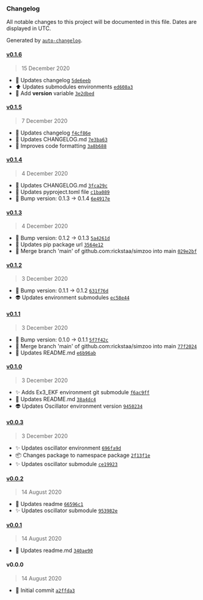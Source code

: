 ### Changelog

All notable changes to this project will be documented in this file. Dates are displayed in UTC.

Generated by [`auto-changelog`](https://github.com/CookPete/auto-changelog).

#### [v0.1.6](https://github.com/rickstaa/simzoo/compare/v0.1.5...v0.1.6)

> 15 December 2020

- :memo: Updates changelog [`5de6eeb`](https://github.com/rickstaa/simzoo/commit/5de6eeba8481eae051836e287f8461a6f24fcfa4)
- :arrow_up: Updates submodules environments [`ed608a3`](https://github.com/rickstaa/simzoo/commit/ed608a34be90ae95e866a4231ba313b0ad43b17a)
- :art: Add __version__ variable [`3e2dbed`](https://github.com/rickstaa/simzoo/commit/3e2dbed2b737e685cc56fd0851d66af990e5f7f7)

#### [v0.1.5](https://github.com/rickstaa/simzoo/compare/v0.1.4...v0.1.5)

> 7 December 2020

- :memo: Updates changelog [`f4cf86e`](https://github.com/rickstaa/simzoo/commit/f4cf86e9710947da0506c5501a3741dbc1b2dacc)
- :memo: Updates CHANGELOG.md [`7e3ba63`](https://github.com/rickstaa/simzoo/commit/7e3ba6342480976138570438849f626507bf4738)
- :art: Improves code formatting [`3a8b688`](https://github.com/rickstaa/simzoo/commit/3a8b688bae33c31f8766d1d430be55f7674540c5)

#### [v0.1.4](https://github.com/rickstaa/simzoo/compare/v0.1.3...v0.1.4)

> 4 December 2020

- :memo: Updates CHANGELOG.md [`3fca29c`](https://github.com/rickstaa/simzoo/commit/3fca29c1a7ac596b674cc7e8a5c8708be546e711)
- :wrench: Updates pyproject.toml file [`c1ba089`](https://github.com/rickstaa/simzoo/commit/c1ba0899435c1c6208e86fb5a9f5017729438b84)
- :bookmark: Bump version: 0.1.3 → 0.1.4 [`6e4917e`](https://github.com/rickstaa/simzoo/commit/6e4917ef9b37e9eded87126fd7b171c9ce544edc)

#### [v0.1.3](https://github.com/rickstaa/simzoo/compare/v0.1.2...v0.1.3)

> 4 December 2020

- :bookmark: Bump version: 0.1.2 → 0.1.3 [`5a4261d`](https://github.com/rickstaa/simzoo/commit/5a4261dc2e5f2e178e73fab40109ac6c59d42bd7)
- :wrench: Updates pip package url [`3564e12`](https://github.com/rickstaa/simzoo/commit/3564e120cb44a87ed8f329da0a63ad92c63a4de2)
- :twisted_rightwards_arrows: Merge branch 'main' of github.com:rickstaa/simzoo into main [`029e2bf`](https://github.com/rickstaa/simzoo/commit/029e2bfc4d48f8817ef2a3714e5a827ce7e79c65)

#### [v0.1.2](https://github.com/rickstaa/simzoo/compare/v0.1.1...v0.1.2)

> 3 December 2020

- :bookmark: Bump version: 0.1.1 → 0.1.2 [`631f76d`](https://github.com/rickstaa/simzoo/commit/631f76dfc7065f3c2d7cf6a79df724c63ecc22c9)
- :alien: Updates environment submodules [`ec58e44`](https://github.com/rickstaa/simzoo/commit/ec58e440411700ce0cefefc6fcc790b1ad310216)

#### [v0.1.1](https://github.com/rickstaa/simzoo/compare/v0.1.0...v0.1.1)

> 3 December 2020

- :bookmark: Bump version: 0.1.0 → 0.1.1 [`5f7f42c`](https://github.com/rickstaa/simzoo/commit/5f7f42cbe7826e7ed93dfedaa0ddb0e90f7738db)
- :twisted_rightwards_arrows: Merge branch 'main' of github.com:rickstaa/simzoo into main [`77f2024`](https://github.com/rickstaa/simzoo/commit/77f20249f1a4a15be6ea2efd95dbb6ded71dcc72)
- :memo: Updates README.md [`e6b96ab`](https://github.com/rickstaa/simzoo/commit/e6b96ab8c4a638320b273860626e6d4641cd50b4)

#### [v0.1.0](https://github.com/rickstaa/simzoo/compare/v0.0.3...v0.1.0)

> 3 December 2020

- :sparkles: Adds Ex3_EKF environment git submodule [`f6ac9ff`](https://github.com/rickstaa/simzoo/commit/f6ac9ff968e4ec527eb1d7e4ca357b4e43a33408)
- :memo: Updates README.md [`38a4dc4`](https://github.com/rickstaa/simzoo/commit/38a4dc4edaa87effc950233f05bd4c7d365f598f)
- :alien: Updates Oscillator environment version [`9450234`](https://github.com/rickstaa/simzoo/commit/9450234c4971b1592c84d7ba75681d49306aacbc)

#### [v0.0.3](https://github.com/rickstaa/simzoo/compare/v0.0.2...v0.0.3)

> 3 December 2020

- :sparkles: Updates oscillator environment [`696fa9d`](https://github.com/rickstaa/simzoo/commit/696fa9d5c8c2ad85c6433cb38f1e7fdfe310c522)
- :package: Changes package to namespace package [`2f13f1e`](https://github.com/rickstaa/simzoo/commit/2f13f1e01d68f4a3e34a549ddbc88291b0fe247a)
- :sparkles: Updates oscillator submodule [`ce19923`](https://github.com/rickstaa/simzoo/commit/ce1992340c540a694802595f80ccca1ccbc774bb)

#### [v0.0.2](https://github.com/rickstaa/simzoo/compare/v0.0.1...v0.0.2)

> 14 August 2020

- :pencil: Updates readme [`66596c1`](https://github.com/rickstaa/simzoo/commit/66596c17a2b882b8b6c9f86e2fdb553291d6eb62)
- :sparkles: Updates oscillator submodule [`953982e`](https://github.com/rickstaa/simzoo/commit/953982ed5b519ef8dcb7679722603029fdcb393a)

#### [v0.0.1](https://github.com/rickstaa/simzoo/compare/v0.0.0...v0.0.1)

> 14 August 2020

- :pencil: Updates readme.md [`340ae90`](https://github.com/rickstaa/simzoo/commit/340ae902cfcf6a0f6484c49617c0519e645c72fc)

#### v0.0.0

> 14 August 2020

- :tada: Initial commit [`a2ffda3`](https://github.com/rickstaa/simzoo/commit/a2ffda399e812814a79fe6b73b0629dff99ad77c)
